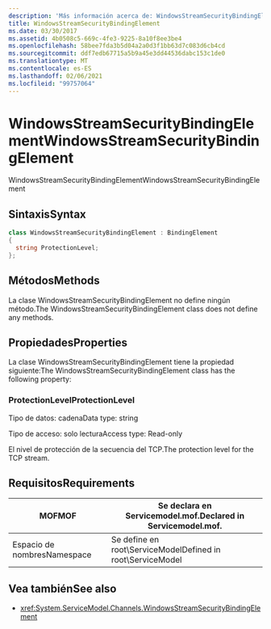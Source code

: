 ```yaml
---
description: 'Más información acerca de: WindowsStreamSecurityBindingElement'
title: WindowsStreamSecurityBindingElement
ms.date: 03/30/2017
ms.assetid: 4b0508c5-669c-4fe3-9225-8a10f8ee3be4
ms.openlocfilehash: 58bee7fda3b5d04a2a0d3f1bb63d7c083d6cb4cd
ms.sourcegitcommit: ddf7edb67715a5b9a45e3dd44536dabc153c1de0
ms.translationtype: MT
ms.contentlocale: es-ES
ms.lasthandoff: 02/06/2021
ms.locfileid: "99757064"
---
```

# <a name="windowsstreamsecuritybindingelement"></a><span data-ttu-id="5f791-103">WindowsStreamSecurityBindingElement</span><span class="sxs-lookup"><span data-stu-id="5f791-103">WindowsStreamSecurityBindingElement</span></span>

<span data-ttu-id="5f791-104">WindowsStreamSecurityBindingElement</span><span class="sxs-lookup"><span data-stu-id="5f791-104">WindowsStreamSecurityBindingElement</span></span>  
  
## <a name="syntax"></a><span data-ttu-id="5f791-105">Sintaxis</span><span class="sxs-lookup"><span data-stu-id="5f791-105">Syntax</span></span>  
  
```csharp
class WindowsStreamSecurityBindingElement : BindingElement  
{  
  string ProtectionLevel;  
};  
```  
  
## <a name="methods"></a><span data-ttu-id="5f791-106">Métodos</span><span class="sxs-lookup"><span data-stu-id="5f791-106">Methods</span></span>  

 <span data-ttu-id="5f791-107">La clase WindowsStreamSecurityBindingElement no define ningún método.</span><span class="sxs-lookup"><span data-stu-id="5f791-107">The WindowsStreamSecurityBindingElement class does not define any methods.</span></span>  
  
## <a name="properties"></a><span data-ttu-id="5f791-108">Propiedades</span><span class="sxs-lookup"><span data-stu-id="5f791-108">Properties</span></span>  

 <span data-ttu-id="5f791-109">La clase WindowsStreamSecurityBindingElement tiene la propiedad siguiente:</span><span class="sxs-lookup"><span data-stu-id="5f791-109">The WindowsStreamSecurityBindingElement class has the following property:</span></span>  
  
### <a name="protectionlevel"></a><span data-ttu-id="5f791-110">ProtectionLevel</span><span class="sxs-lookup"><span data-stu-id="5f791-110">ProtectionLevel</span></span>  

 <span data-ttu-id="5f791-111">Tipo de datos: cadena</span><span class="sxs-lookup"><span data-stu-id="5f791-111">Data type: string</span></span>  
  
 <span data-ttu-id="5f791-112">Tipo de acceso: solo lectura</span><span class="sxs-lookup"><span data-stu-id="5f791-112">Access type: Read-only</span></span>  
  
 <span data-ttu-id="5f791-113">El nivel de protección de la secuencia del TCP.</span><span class="sxs-lookup"><span data-stu-id="5f791-113">The protection level for the TCP stream.</span></span>  
  
## <a name="requirements"></a><span data-ttu-id="5f791-114">Requisitos</span><span class="sxs-lookup"><span data-stu-id="5f791-114">Requirements</span></span>  
  
|<span data-ttu-id="5f791-115">MOF</span><span class="sxs-lookup"><span data-stu-id="5f791-115">MOF</span></span>|<span data-ttu-id="5f791-116">Se declara en Servicemodel.mof.</span><span class="sxs-lookup"><span data-stu-id="5f791-116">Declared in Servicemodel.mof.</span></span>|  
|---------|-----------------------------------|  
|<span data-ttu-id="5f791-117">Espacio de nombres</span><span class="sxs-lookup"><span data-stu-id="5f791-117">Namespace</span></span>|<span data-ttu-id="5f791-118">Se define en root\ServiceModel</span><span class="sxs-lookup"><span data-stu-id="5f791-118">Defined in root\ServiceModel</span></span>|  
  
## <a name="see-also"></a><span data-ttu-id="5f791-119">Vea también</span><span class="sxs-lookup"><span data-stu-id="5f791-119">See also</span></span>

- <xref:System.ServiceModel.Channels.WindowsStreamSecurityBindingElement>
